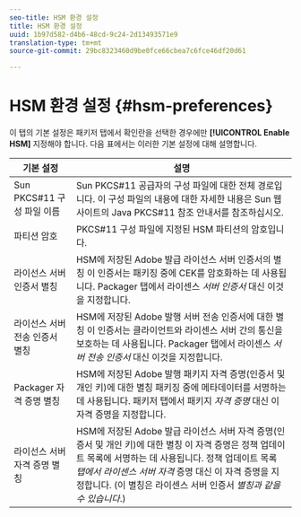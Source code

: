 ```yaml
---
seo-title: HSM 환경 설정
title: HSM 환경 설정
uuid: 1b97d582-d4b6-48cd-9c24-2d13493571e9
translation-type: tm+mt
source-git-commit: 29bc8323460d9be0fce66cbea7c6fce46df20d61

---
```



# HSM 환경 설정 {#hsm-preferences}

이 탭의 기본 설정은 패키저 탭에서 확인란을 선택한 경우에만 **[!UICONTROL Enable HSM]** 지정해야 합니다. 다음 표에서는 이러한 기본 설정에 대해 설명합니다.

| 기본 설정 | 설명 |
|---|---|
| Sun PKCS#11 구성 파일 이름 | Sun PKCS#11 공급자의 구성 파일에 대한 전체 경로입니다. 이 구성 파일의 내용에 대한 자세한 내용은 Sun 웹 사이트의 Java PKCS#11 참조 안내서를 참조하십시오. |
| 파티션 암호 | PKCS#11 구성 파일에 지정된 HSM 파티션의 암호입니다. |
| 라이선스 서버 인증서 별칭 | HSM에 저장된 Adobe 발급 라이선스 서버 인증서의 별칭 이 인증서는 패키징 중에 CEK를 암호화하는 데 사용됩니다. Packager 탭에서 라이센스 *서버 인증서* 대신 이것을 지정합니다. |
| 라이선스 서버 전송 인증서 별칭 | HSM에 저장된 Adobe 발행 서버 전송 인증서에 대한 별칭 이 인증서는 클라이언트와 라이센스 서버 간의 통신을 보호하는 데 사용됩니다. Packager 탭에서 라이센스 *서버 전송 인증서* 대신 이것을 지정합니다. |
| Packager 자격 증명 별칭 | HSM에 저장된 Adobe 발행 패키지 자격 증명(인증서 및 개인 키)에 대한 별칭 패키징 중에 메타데이터를 서명하는 데 사용됩니다. 패키저 탭에서 패키지 *자격 증명* 대신 이 자격 증명을 지정합니다. |
| 라이선스 서버 자격 증명 별칭 | HSM에 저장된 Adobe 발급 라이선스 서버 자격 증명(인증서 및 개인 키)에 대한 별칭 이 자격 증명은 정책 업데이트 목록에 서명하는 데 사용됩니다. 정책 업데이트 목록 *탭에서 라이센스 서버 자격* 증명 대신 이 자격 증명을 지정합니다. (이 별칭은 라이센스 서버 인증서 *별칭과 같을 수 있습니다*.) |

